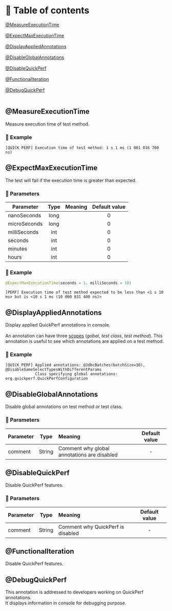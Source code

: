# 🚩 Table of contents
[@MeasureExecutionTime](#MeasureExecutionTime) <br><br>
[@ExpectMaxExecutionTime](#ExpectMaxExecutionTime) <br><br>
[@DisplayAppliedAnnotations](#DisplayAppliedAnnotations) <br><br>
[@DisableGlobalAnnotations](#DisableGlobalAnnotations) <br><br>
[@DisableQuickPerf](#DisableQuickPerf) <br><br>
[@FunctionalIteration](#FunctionalIteration) <br><br>
[@DebugQuickPerf](#DebugQuickPerf) <br><br>

## @MeasureExecutionTime
Measure execution time of test method.

### :mag_right: Example
```
[QUICK PERF] Execution time of test method: 1 s 1 ms (1 001 016 700 ns)
```

## @ExpectMaxExecutionTime

The test will fail if the execution time is greater than expected.

### :wrench: Parameters 
|Parameter |Type                       | Meaning    | Default value |
| --------   |:-------------------------:|:----------:|:-------------:|
| nanoSeconds| long                    |   |  0   |
| microSeconds| long                    |   |  0   |
| milliSeconds| int|   |  0   |
| seconds| int|   |  0   |
| minutes| int|   |  0   |
| hours| int|   |  0   |

### :mag_right: Example
```java
@ExpectMaxExecutionTime(seconds = 1, milliSeconds = 10)
```     

```
[PERF] Execution time of test method expected to be less than <1 s 10 ms> but is <10 s 1 ms (10 000 831 400 ns)>
```  

## @DisplayAppliedAnnotations
Display applied QuickPerf annotations in console.<br><br>
An annotation can have three [scopes](https://github.com/quick-perf/doc/wiki/QuickPerf#Use-QuickPerf-annotations) (*gobal*, *test class*, *test method*). This annotation is useful to see which annotations are applied on a test method.

### :mag_right: Example
```
[QUICK PERF] Applied annotations: @JdbcBatches(batchSize=30), @DisableSameSelectTypesWithDifferentParams
             Class specifying global annotations: org.quickperf.QuickPerfConfiguration
```

## @DisableGlobalAnnotations
Disable global annotations on test method or test class.

### :wrench:  Parameters 
|Parameter|Type    | Meaning                                   | Default value  |
| --------|:------:|:----------------------------------------  |:--------------:|
| comment | String |Comment why global annotations are disabled|      -         |


## @DisableQuickPerf
Disable QuickPerf features.

### :wrench: Parameters 
|Parameter|Type    | Meaning                         | Default value  |
| --------|:------:|:--------------------------------|:--------------:|
| comment | String |Comment why QuickPerf is disabled|      -         |

## @FunctionalIteration
Disable QuickPerf features.

## @DebugQuickPerf
This annotation is addressed to developers working on QuickPerf annotations.<br>
It displays information in console for debugging purpose.